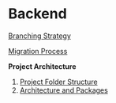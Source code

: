 # Backend


[Branching Strategy](https://github.com/elvinbaghele/sample-react-native-_node_ts-Frontend-Backend/blob/main/sample-backend-node-ts/docs/branching%20strategy.md)

[Migration Process](https://github.com/elvinbaghele/sample-react-native-_node_ts-Frontend-Backend/blob/main/sample-backend-node-ts/docs/migration.md)

**Project Architecture**
1. [Project Folder Structure](https://github.com/elvinbaghele/sample-react-native-_node_ts-Frontend-Backend/blob/main/sample-backend-node-ts/docs/Project%20Architecture/folder%20structure.md)
2. [Architecture and Packages](https://github.com/elvinbaghele/sample-react-native-_node_ts-Frontend-Backend/blob/main/sample-backend-node-ts/docs/Project%20Architecture/Architecture%20and%20Packages.md)




